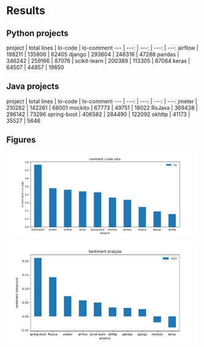 # Results

## Python projects

project | total lines | lo-code | lo-comment 
--- | ---: | ---: | ---: | ---:
airflow | 198211 | 135806 | 62405 
django | 293604 | 246316 | 47288
pandas | 346242 | 259166 | 87076 |
scikit-learn | 200389 | 113305 | 87084
keras | 64507 | 44857 | 19650


## Java projects

project | total lines | lo-code | lo-comment 
--- | ---: | ---: | ---: | ---:
jmeter | 210262 | 142261 | 68001
mockito | 67773 | 49751 | 18022
RxJava | 369438 | 296142 | 73296
spring-boot | 406582 | 284490 | 122092
okhttp | 41173 | 35527 | 5646


## Figures

![comment/code ratio](./img/cpc.png)

![sentiment analysis](./img/sen.png)
